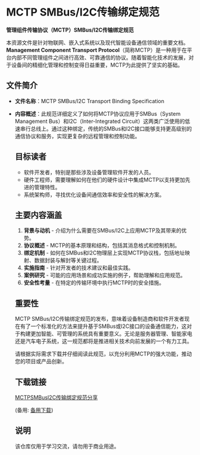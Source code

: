 # MCTP SMBus/I2C传输绑定规范

**管理组件传输协议（MCTP）SMBus/I2C传输绑定规范**

本资源文件是针对物联网、嵌入式系统以及现代智能设备通信领域的重要文档。**Management Component Transport Protocol**（简称MCTP）是一种用于在平台内部不同管理组件之间进行高效、可靠通信的协议。随着智能化技术的发展，对于设备间的精细化管理和控制变得日益重要，MCTP为此提供了坚实的基础。

## 文件简介

- **文件名称**：MCTP SMBus/I2C Transport Binding Specification
- **内容概述**：此规范详细定义了如何将MCTP协议应用于SMBus（System Management Bus）和I2C（Inter-Integrated Circuit）这两类广泛使用的低速串行总线上。通过这种绑定，传统的SMBus和I2C接口能够支持更高级别的通信协议和服务，实现更复杂的远程管理和控制功能。

  ## 目标读者

  - 软件开发者，特别是那些涉及设备管理软件开发的人员。
  - 硬件工程师，需要理解如何在他们的硬件设计中集成MCTP以支持更加先进的管理特性。
  - 系统架构师，寻找优化设备间通信效率和安全性的解决方案。

  ## 主要内容涵盖

  1. **背景与动机** - 介绍为什么需要在SMBus/I2C上应用MCTP及其带来的优势。
  2. **协议概述** - MCTP的基本原理和结构，包括其消息格式和控制机制。
  3. **绑定机制** - 如何在SMBus和I2C物理层上实现MCTP协议栈，包括地址映射、数据封装与解封等关键过程。
  4. **实施指南** - 针对开发者的技术建议和最佳实践。
  5. **案例研究** - 可能的应用场景和成功实施的例子，帮助理解和应用规范。
  6. **安全性考量** - 在特定的传输环境中执行MCTP时的安全措施。

  ## 重要性

  MCTP SMBus/I2C传输绑定规范的发布，意味着设备制造商和软件开发者现在有了一个标准化的方法来提升基于SMBus或I2C接口的设备通信能力，这对于构建更加智能、可管理的系统具有重要意义。无论是服务器管理、智能家电还是汽车电子系统，这一规范都将是推进相关技术向前发展的一个有力工具。

  请根据实际需求下载并仔细阅读此规范，以充分利用MCTP的强大功能，推动您的项目或产品创新。

  ## 下载链接
  [MCTPSMBusI2C传输绑定规范分享](https://pan.quark.cn/s/c4ab10677578) 

  (备用: [备用下载](https://pan.baidu.com/s/15GZaQN61RkpFFX3R15sM4Q?pwd=dzlt))

  ## 说明

  该仓库仅用于学习交流，请勿用于商业用途。
